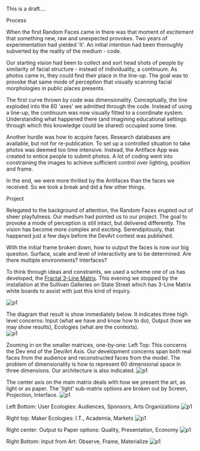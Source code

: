 This is a draft....


Process   

When the first Random Faces came in there was that moment of excitement that something new, raw and unexpected provokes. Two years of experimentation had yielded 'it'. An initial intention had been thoroughly subverted by the reality of the medium - code.   

Our starting vision had been to collect and sort head shots of people by similarity of facial structure - instead of individuality, a continuum. As photos came in, they could find their place in the line-up. The goal was to provoke that same mode of perception that visually scanning facial morphologies in public places presents.   

The first curve thrown by code was dimensionality. Conceptually, the line exploded into the 60 'axes' we admitted through the code. Instead of using a line-up, the continuum was now visually fitted to a coordinate system. Understanding what happened there (and imagining educational settings through which this knowledge could be shared) occupied some time.   

Another hurdle was how to acquire faces. Research databases are available, but not for re-publication. To set up a controlled situation to take photos was deemed too time intensive. Instead, the Antiface App was created to entice people to submit photos. A lot of coding went into constraining the images to achieve sufficient control over lighting, position and frame.   

In the end, we were more thrilled by the Antifaces than the faces we received. So we took a break and did a few other things.   

Project   

Relegated to the background of attention, the Random Faces erupted out of sheer playfulness. Our medium had pointed us to our project. The goal to provoke a mode of perception is still intact, but delivered differently. The vision has become more complex and exciting. Serendipitously, that happened just a few days before the DevArt contest was published.   

With the initial frame broken down, how to output the faces is now our big question. Surface, scale and level of interactivity are to be determined. Are there multiple environments? Interfaces?   

To think through ideas and constraints, we used a scheme one of us has developed, the [Fractal 3-Line Matrix](http://usefulpictures.com/2013/04/11/so-what-is-this-3-line-matrix/). This evening we stopped by the installation at the Sullivan Galleries on State Street which has 3-Line Matrix white boards to assist with just this kind of inquiry.   

![p1](../project_images/adelheidNotes.jpg?raw=true)

The diagram that result is show immediately below. It indicates three high level concerns: Input (what we have and know how to do), Output (how we may show results), Ecologies (what are the contexts).   
![p1](../project_images/croppedSmall.jpg?raw=true)

Zooming in on the smaller matrices, one-by-one:
Left Top: This concerns the Dev end of the Dev/Art Axis. Our development concerns span both real faces from the audience and reconstructed faces from the model. The problem of dimensionality is how to represent 60 dimensional space in three dimensions. Our architecture is also indicated.
![p1](../project_images/ul.JPG?raw=true)

The center axis on the main matrix deals with how we present the art, as light or as paper. The 'light' sub-matrix options are broken out by Screen, Projection, Interface.
![p1](../project_images/ml.JPG?raw=true)

Left Bottom: User Ecologies: Audiences, Sponsors, Arts Organizations
![p1](../project_images/ll.JPG?raw=true)

Right top: Maker Ecologies: I.T., Academia, Markets
![p1](../project_images/ur.JPG?raw=true)

Right center: Output to Paper options: Quality, Presentation, Economy
![p1](../project_images/mr.JPG?raw=true)

Right Bottom: Input from Art: Observe, Frame, Materialize
![p1](../project_images/lr.JPG?raw=true)






